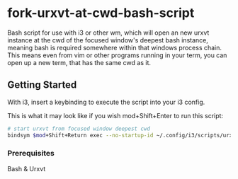 # fork-urxvt-at-cwd-bash-script
Bash script for use with i3 or other wm, which will open an new urxvt instance at the cwd of the focused window's deepest bash instance, meaning bash is required somewhere within that windows process chain. This means even from vim or other programs running in your term, you can open up a new term, that has the same cwd as it.

## Getting Started

With i3, insert a keybinding to execute the script into your i3 config.

This is what it may look like if you wish mod+Shift+Enter to run this script:

```bash
# start urxvt from focused window deepest cwd
bindsym $mod+Shift+Return exec --no-startup-id ~/.config/i3/scripts/urxvt-fork-cwd.sh
```

### Prerequisites

Bash & Urxvt


